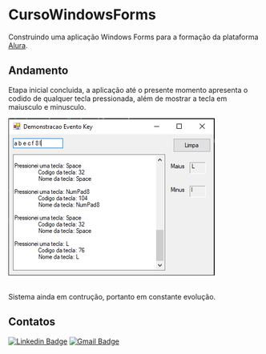 # CursoWindowsForms
Construindo uma aplicação Windows Forms para a formação da plataforma 
[Alura]( https://cursos.alura.com.br/course/windows-forms-csharp-formularios-componentes-eventos 'Alura').
## Andamento
Etapa inicial concluida, a aplicação até o presente momento apresenta o codido de qualquer tecla pressionada, além de mostrar a tecla em maiusculo e minusculo.<br>

![image](https://github.com/EmmanuelMartins21/CursoWindowsForms/blob/master/demo_evento.PNG)
 
<br>Sistema ainda em contrução, portanto em constante evolução.
## Contatos 
[![Linkedin Badge](https://img.shields.io/badge/-LinkedIn-0072b1?style=for-the-badge&logo=Linkedin&logoColor=white)](https://www.linkedin.com/in/emmanuel-cosme-martins-bento-3963bb1b9/ 'Contato pelo LinkedIn')
[![Gmail Badge](https://img.shields.io/badge/-gmail-c14438?style=for-the-badge&logo=Gmail&logoColor=white)](mailto:emmanuelbento6@gmail.com 'Contato via Email')
